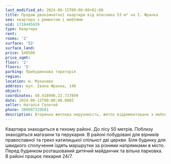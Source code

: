```yaml
---
last_modified_at: 2024-06-15T00:00:00+02:00
title: Продаж двокімнатної квартири від власника 53 м² на І. Франка
seo: квартира з ремонтом і меблями
uid: 1718445639
type: Квартира
rent:
rooms: '2'
surface: '53'
surface_land:
price: $40500
price_sqmt:
floor: '2'
floors: '5'
parking: Прибудинкова територія
region:
location: м. Мукачево
address: вул. Івана Франка, 148
object:
coordinates: 48.418996,22.737899
date: 2024-06-15T00:00:00.000Z
seller: Наталія Гелетей
phone: 380997329501
description: Вторинна житлова нерухомість, житло відремонтоване з меблями, придатне і готове для проживання
---
```


Квартира знаходиться в тихому районі. До лісу 50 метрів. Поблизу знаходяться магазини та перукарня. В районі побудовані для вірників православної та греко катилицької спільнот дві церкви. Біля будинку для швидкого сполучення їздять маршрутки за різними напрямками в місто. Перед будинком розташований дитячий майданчик та вільна парковка. В районі працює пекарня 24/7.
